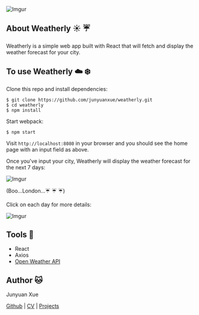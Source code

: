 ![Imgur](http://i.imgur.com/SmCpZZB.png)

## About Weatherly :sunny: :umbrella:
Weatherly is a simple web app built with React that will fetch and display the weather forecast for your city.

## To use Weatherly :cloud: :snowflake:

Clone this repo and install dependencies:
```
$ git clone https://github.com/junyuanxue/weatherly.git
$ cd weatherly
$ npm install
```
Start webpack:
```
$ npm start
```
Visit `http://localhost:8080` in your browser and you should see the home page with an input field as above.

Once you've input your city, Weatherly will display the weather forecast for the next 7 days:

![Imgur](http://i.imgur.com/FkWZuEv.png)

(Boo...London...:umbrella: :umbrella: :umbrella:)

Click on each day for more details:

![Imgur](http://i.imgur.com/PEPCos0.png)

## Tools :wrench:
* React
* Axios
* [Open Weather API](http://openweathermap.org/)

## Author :cat:
Junyuan Xue

[Github](https://github.com/junyuanxue)
| [CV](https://github.com/junyuanxue/cv)
| [Projects](https://github.com/junyuanxue/cv#projects)
